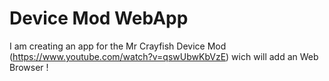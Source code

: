 # Device Mod WebApp
I am creating an app for the Mr Crayfish Device Mod (https://www.youtube.com/watch?v=qswUbwKbVzE) wich will add an Web Browser ! 
